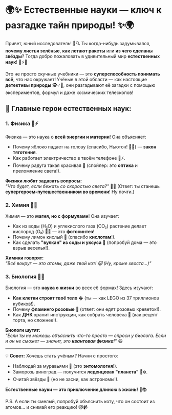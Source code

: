 # 🌍✨ **Естественные науки — ключ к разгадке тайн природы!** ✨🌍

Привет, юный исследователь! 👋🔍 Ты когда-нибудь задумывался, **почему листья зелёные**, **как летают ракеты** или **из чего сделаны звёзды**? Тогда добро пожаловать в удивительный мир **естественных наук**! 🌿⚡🌌  

Это не просто скучные учебники — это **суперспособность понимать всё**, что нас окружает! Учёные в этой области — как настоящие **детективы природы** 🕵️♂️🌱, они разгадывают её загадки с помощью экспериментов, формул и даже космических телескопов!  



## 🔬 **Главные герои естественных наук:**

### 1. **Физика** 🌠⚡  
Физика — это наука о **всей энергии и материи**! Она объясняет:  
- Почему яблоко падает на голову (спасибо, Ньютон! 🍎😂) — **закон тяготения**.  
- Как работает электричество в твоём телефоне 📱⚡.  
- Почему радуга такая красивая 🌈 (спойлер: это **оптика** и преломление света!).  

**Физики любят задавать вопросы:**  
*"Что будет, если бежать со скоростью света?"* 🚀💨 (Ответ: ты станешь **супергероем-путешественником во времени**! Ну почти.)  



### 2. **Химия** 🧪💥  
Химия — это **магия, но с формулами**! Она изучает:  
- Как из воды (H₂O) и углекислого газа (CO₂) растение делает кислород (O₂) 🌱💨 — это **фотосинтез**!  
- Почему лимон кислый 🍋 (спасибо **кислотам**!).  
- Как сделать **"вулкан" из соды и уксуса** 🌋 (попробуй дома — это взрыв веселья!).  

**Химики говорят:**  
*"Всё вокруг — это атомы, даже твой кот! 😺 (Ну, кроме хвоста...)"*  



### 3. **Биология** 🧬🐾  
Биология — это **наука о жизни** во всех её формах! Здесь изучают:  
- **Как клетки строят твоё тело** � (ты — как LEGO из 37 триллионов кубиков!).  
- Почему **фламинго розовые** 🦩 (ответ: они едят розовых креветок!).  
- Как **ДНК** хранит инструкции, как собрать человека 🧬 (как рецепт торта, но сложнее!).  

**Биологи шутят:**  
*"Если ты не можешь объяснить что-то просто — спроси у биолога. Если и он не сможет — значит, это **квантовая физика**!"* 😆  

---

💡 **Совет:** Хочешь стать учёным? Начни с простого:  
- Наблюдай за муравьями 🐜 (это **энтомология**!).  
- Заморозь виноград — получится **леденцовая "планета"** 🍇❄️.  
- Считай звёзды 🌟 (но не засни, как астрономы!).  

**Естественные науки — это приключение длиною в жизнь!** 🚀📚  

P.S. А если ты смелый, попробуй объяснить коту, что он состоит из атомов... и снимай его реакцию! 😼📹  
